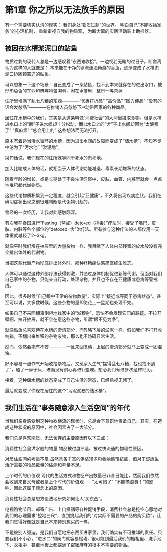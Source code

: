 # 第1章 你之所以无法放手的原因

有一个需要切实认清的现实：
我们身处“物质过剩”的世界。
明白自己“不能收拾家务”的心理机制，
重新审视自我的物质观，
为断舍离的实践活动装上助推器。

## 被困在水槽淤泥口的鲇鱼

物质过剩的现代人总是一边感叹着“东西难收拾”，一边视若无睹的过日子。断舍离认为这样的人就像是：
本来能在干净的溪流潇洒畅游的香鱼，逐渐变成了水槽淤泥口边困顿窘迫的鲇鱼。

可以想象一下这个场景：自己变成了一条鲇鱼，找不到本来就存在的进出水口，被形形色色的东西和废弃物包围着，困在水槽里，整日一筹莫展……

住所里堆满了乱七八糟的东西————“优惠打折品” “高价品” “图方便品” “没有的话会发愁品”————在推销人员忽悠下冲动带回家的各种商品。

居住在水槽中的我们，其实是从这条叫做“消费社会”的大河里摄取食物。但是水槽进水口上的“断”子进水阀却十分松动，而出水口上的“舍”子出水阀却因为“太浪费了” “真麻烦” “总会用上的” 这些想法而无法打开。

原本有着适当活水循环的水槽，因为进出水阀的故障而变成了“储水槽”，不知不觉中沦为了“污水池” “淤泥地”。

换句话说，我们现在的住所就等同于死水的淤积地。

加入比喻成人体的话，就相当于人体代谢功能减退、毒素长期堆积的状态。

随着年龄的增长，或是长期处于不良生活习惯中，皮肤、血管、内脏里就会一点点地堆积起代谢物质。

这些代谢物质积累到一定程度，就会引起“亚健康”，不久将出现疾病症状。我们在确切症状出现之前很难判断是代谢物引起的。

曾经的一次经历，让我对此感触颇深。

有次我在泰国进行“Fasting（斋戒）detoxed（排毒）”疗法时，接受了嘴巴、皮肤、内脏等各个部位的“detoxed=舍”治疗法。所有参与这种疗法的人都仅用一天体重就减轻了2~3kg。

就像平时我们堆在抽屉里的大量杂物一样，我目睹了人体内部残留的於水般没有完全排出体外的代谢物。

当把这些代谢产物彻底排出体外时，那种舒畅痛快感简直终生难忘。

人体可以通过这种外部疗法获得刺激，并通过身体机制促进新陈代谢。但面对我们自己家中的杂物，只能亲自行动，处理杂物。并且也不存在亚健康或患病等警戒线。

因此，很多时候“自己眼中正常的杂物数量”，实际上“接近或等同于患病状态”。甚至可以说，大多数时候，这些杂物的量即使花上一星期也处理不完。

如果自己不来回翻箱倒柜地找家中的“淤积物”，恐怕不会发现它们的踪迹。不拉开壁橱、拉开抽屉，就不会在意这些杂物，所谓“眼不见为净”。

就像鲇鱼总喜欢待在水槽的澄清部分，而忽略下层的淤泥一样，假如我们不打开收纳箱，不翻出来堆积的杂物废物，那么也不妨碍日常生活。

然而，依然会抱有不安————一旦来回搅动，上层的澄清部分就马上变成一团混浊。

好不容易一鼓作气开始收拾杂物后，又惹家人生气“摆得乱七八糟，找也找不到了”，碰了一鼻子灰，进而没有耐心再进行整理。想必我们有过多次这种经历。

接着，这种储水槽的状态变成了自己生活的常态，已经熟视无睹了。

最后就变成了你现在居住的这个“污泥淤积的储水槽”。

## 我们生活在“事务随意渗入生活空间”的年代

当我们亲身感受到这种物欲横流的现状时，总是会下意识地责备自己。其实，在造成这种状况的原因中，社会因素占了一大部分。

我们总是喜欢囤货、无法舍弃的主要原因有以下三点：

消费性社会里洪水般的物量
物品被过度制造、被过快流通的物理性原因。

对居住空间的考量不足
虽然具备丰富的家装知识和收纳整理技能，但对于舒适生活所需要的物品数量的估测和考量不足。

上个时代的价值观
现代的生活方式和物品产出数量已非昔日能比，然而我们依然会收到来自父母或者是上个时代的价值观——“太可惜了” “不能搞浪费！”的影响，因此这属于观念上的原因。

消费性社会总是想方设法地研究如何让人“买东西”。

电视购物节目、邮寄广告、上门推销等各种促销手段，消费社会总是挖空心思地对我们的心理需求“挖地三尺”，直到挑起我们的“对实际不需要的产品的购买欲”，让我们觉得好像就是自己本来特别想买的一样。

不是被别人强迫，是我们自愿地把东西买进家里，我们确实有不可推卸的责任。只要我们不小心，“进水口”的阀门就容易松动，很可能到最后我们的橱柜里、洗手池下、衣柜中，甚至地板上都摆满了密密麻麻的根本不需要的物品。